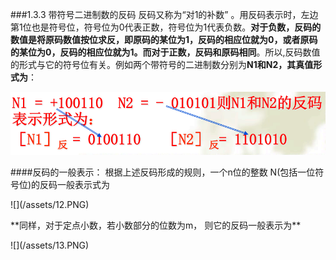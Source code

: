 ###1.3.3 带符号二进制数的反码 
反码又称为“对1的补数” 。用反码表示时，左边第1位也是符号位，符号位为0代表正数，符号位为1代表负数。**对于负数，反码的数值是将原码数值按位求反，即原码的某位为1，反码的相应位就为0，或者原码的某位为0，反码的相应位就为1。而对于正数，反码和原码相同**。所以,反码数值的形式与它的符号位有关。例如两个带符号的二进制数分别为**N1和N2，其真值形式为**：<p> 
![](/assets/11.PNG)
<p>
 ####反码的一般表示： 
根据上述反码形成的规则，一个n位的整数 N(包括一位符号位)的反码一般表示式为 <p>
![](/assets/12.PNG)
<p>
**同样，对于定点小数，若小数部分的位数为m， 则它的反码一般表示为**<p>
![](/assets/13.PNG) 
<p>


